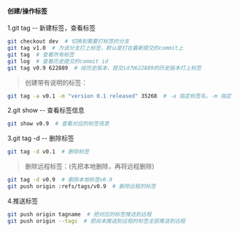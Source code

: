 #### 创建/操作标签
1.git tag -- 新建标签，查看标签
```bash
git checkout dev  # 切换到需要打标签的分支
git tag v1.0  # 为该分支打上标签，默认是打在最新提交的commit上
git tag  # 查看所有标签
git log  # 查看历史提交的commit id
git tag v0.9 622889  # 给历史版本，提交id为622889的历史版本打上标签
```
> 创建带有说明的标签：
```bash
git tag -a v0.1 -m "version 0.1 released" 35268  # -a 指定标签名，-m 指定说明文字
```
2.git show -- 查看标签信息
```bash
git show v0.9  # 查看对应的标签信息
```

3.git tag -d -- 删除标签
```bash
git tag -d v0.1  # 删除标签
```
>删除远程标签：(先把本地删除，再将远程删除)
```bash
git tag -d v0.9  # 删除本地标签v0.9
git push origin :refs/tags/v0.9  # 删除远程的标签
```

4.推送标签
```bash
git push origin tagname  # 把对应的标签推送到远程
git push origin --tags  # 把尚未推送到远程的标签全部推送到远程
```
